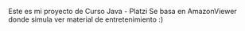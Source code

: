 Este es mi proyecto de Curso Java - Platzi 
Se basa en AmazonViewer donde simula ver material de entretenimiento :)
